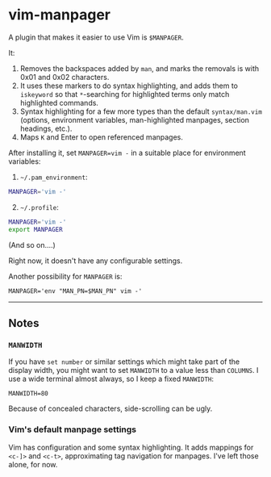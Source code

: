 # vim-manpager

A plugin that makes it easier to use Vim is `$MANPAGER`.

It:

1. Removes the backspaces added by `man`, and marks the removals is with 0x01
   and 0x02 characters.
2. It uses these markers to do syntax highlighting, and adds them to `iskeyword`
   so that `*`-searching for highlighted terms only match highlighted commands.
3. Syntax highlighting for a few more types than the default
   `syntax/man.vim` (options, environment variables, man-highlighted
    manpages, section headings, etc.).
4. Maps `K` and <kdb>Enter</kbd> to open referenced manpages.

After installing it, set `MANPAGER=vim -` in a suitable place for
environment variables:

1. `~/.pam_environment`:

 ```sh
MANPAGER='vim -'
``` 
2. `~/.profile`:

 ```sh
MANPAGER='vim -'
export MANPAGER
```

(And so on….)

Right now, it doesn't have any configurable settings.

Another possibility for `MANPAGER` is:

    MANPAGER='env "MAN_PN=$MAN_PN" vim -'

---

## Notes

### `MANWIDTH`
If you have `set number` or similar settings which might take part of the
display width, you might want to set `MANWIDTH` to a value less than
`COLUMNS`. I use a wide terminal almost always, so I keep a fixed
`MANWIDTH`:

    MANWIDTH=80

Because of concealed characters, side-scrolling can be ugly.

### Vim's default manpage settings

Vim has configuration and some syntax highlighting. It adds mappings for
`<c-]>` and `<c-t>`, approximating tag navigation for manpages. I've left
those alone, for now.
